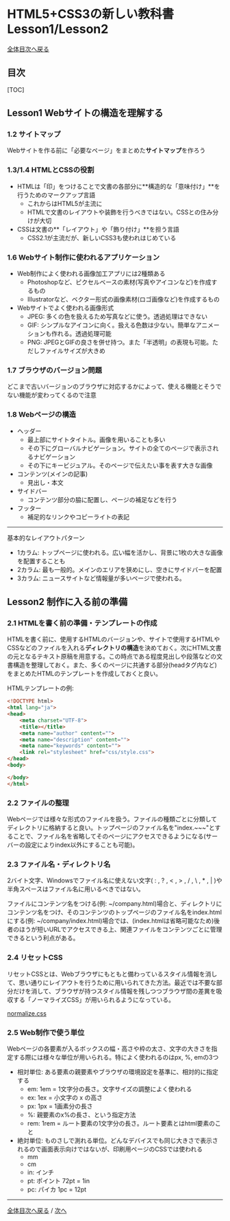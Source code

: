 # HTML5+CSS3の新しい教科書 Lesson1/Lesson2
[全体目次へ戻る](index.md)
## 目次
[TOC]

## Lesson1 Webサイトの構造を理解する
### 1.2 サイトマップ
Webサイトを作る前に「必要なページ」をまとめた**サイトマップ**を作ろう

### 1.3/1.4 HTMLとCSSの役割
+ HTMLは「印」をつけることで文書の各部分に**構造的な「意味付け」**を行うためのマークアップ言語
	- これからはHTML5が主流に
	- HTMLで文書のレイアウトや装飾を行うべきではない。CSSとの住み分けが大切
+ CSSは文書の**「レイアウト」や「飾り付け」**を担う言語
	- CSS2.1が主流だが、新しいCSS3も使われはじめている

### 1.6 Webサイト制作に使われるアプリケーション
+ Web制作によく使われる画像加工アプリには2種類ある
	- Photoshopなど、ピクセルベースの素材(写真やアイコンなど)を作成するもの
	- Illustratorなど、ベクター形式の画像素材(ロゴ画像など)を作成するもの
+ Webサイトでよく使われる画像形式
	- JPEG: 多くの色を扱えるため写真などに使う。透過処理はできない
	- GIF: シンプルなアイコンに向く。扱える色数は少ない。簡単なアニメーションも作れる。透過処理可能
	- PNG: JPEGとGIFの良さを併せ持つ。また「半透明」の表現も可能。ただしファイルサイズが大きめ

### 1.7 ブラウザのバージョン問題
どこまで古いバージョンのブラウザに対応するかによって、使える機能とそうでない機能が変わってくるので注意

### 1.8 Webページの構造
+ ヘッダー
	- 最上部にサイトタイトル。画像を用いることも多い
	- その下にグローバルナビゲーション。サイトの全てのページで表示されるナビゲーション
	- その下にキービジュアル。そのページで伝えたい事を表す大きな画像
+ コンテンツ(メインの記事)
	- 見出し・本文
+ サイドバー
	- コンテンツ部分の脇に配置し、ページの補足などを行う
+ フッター
	- 補足的なリンクやコピーライトの表記

***

基本的なレイアウトパターン

+ 1カラム: トップページに使われる。広い幅を活かし、背景に1枚の大きな画像を配置することも
+ 2カラム: 最も一般的。メインのエリアを狭めにし、空きにサイドバーを配置
+ 3カラム: ニュースサイトなど情報量が多いページで使われる。

## Lesson2 制作に入る前の準備
### 2.1 HTMLを書く前の準備・テンプレートの作成
HTMLを書く前に、使用するHTMLのバージョンや、サイトで使用するHTMLやCSSなどのファイルを入れる**ディレクトリの構造**を決めておく。次にHTML文書の元となるテキスト原稿を用意する。この時点である程度見出しや段落などの文書構造を整理しておく。また、多くのページに共通する部分(headタグ内など)をまとめたHTMLのテンプレートを作成しておくと良い。

HTMLテンプレートの例:

```html
<!DOCTYPE html>
<html lang="ja">
<head>
	<meta charset="UTF-8">
	<title></title>
	<meta name="author" content="">
	<meta name="description" content="">
	<meta name="keywords" content="">
	<link rel="stylesheet" href="css/style.css">
</head>
<body>

</body>
</html>
```

### 2.2 ファイルの整理
Webページでは様々な形式のファイルを扱う。ファイルの種類ごとに分類してディレクトリに格納すると良い。トップページのファイル名を"index.~~~"とすることで、ファイル名を省略してそのページにアクセスできるようになる(サーバーの設定によりindex以外にすることも可能)。

### 2.3 ファイル名・ディレクトリ名
2バイト文字、Windowsでファイル名に使えない文字( : , ? , < , > , / , \ , * , | )や半角スペースはファイル名に用いるべきではない。

ファイルにコンテンツ名をつける(例: ~/company.html)場合と、ディレクトリにコンテンツ名をつけ、そのコンテンツのトップページのファイル名をindex.htmlにする(例: ~/company/index.html)場合では、(index.htmlは省略可能なため)後者のほうが短いURLでアクセスできる上、関連ファイルをコンテンツごとに管理できるという利点がある。

### 2.4 リセットCSS
リセットCSSとは、Webブラウザにもともと備わっているスタイル情報を消して、思い通りにレイアウトを行うために用いられてきた方法。最近では不要な部分だけを消して、ブラウザが持つスタイル情報を残しつつブラウザ間の差異を吸収する「ノーマライズCSS」が用いられるようになっている。

[normalize.css](https://necolas.github.io/normalize.css/)

### 2.5 Web制作で使う単位
Webページの各要素が入るボックスの幅・高さや枠の太さ、文字の大きさを指定する際には様々な単位が用いられる。特によく使われるのはpx, %, emの3つ

+ 相対単位: ある要素の親要素やブラウザの環境設定を基準に、相対的に指定する
	- em: 1em = 1文字分の長さ。文字サイズの調整によく使われる
	- ex:	1ex = 小文字の x の高さ
	- px: 1px = 1画素分の長さ
	- %: 親要素のx%の長さ、という指定方法
	- rem: 1rem = ルート要素の1文字分の長さ。ルート要素とはhtml要素のこと
+ 絶対単位: ものさしで測れる単位。どんなデバイスでも同じ大きさで表示されるので画面表示向けではないが、印刷用ページのCSSでは使われる
	- mm
	- cm
	- in: インチ
	- pt: ポイント 72pt = 1in
	- pc: パイカ 1pc = 12pt

***

[全体目次へ戻る](index.md) / [次へ](l34.md)
